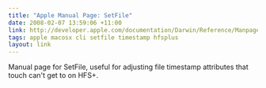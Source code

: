```yaml
---
title: "Apple Manual Page: SetFile"
date: 2008-02-07 13:59:06 +11:00
link: http://developer.apple.com/documentation/Darwin/Reference/Manpages/man1/SetFile.1.html
tags: apple macosx cli setfile timestamp hfsplus
layout: link
---
```

Manual page for SetFile, useful for adjusting file timestamp attributes that touch can't get to on HFS+.

